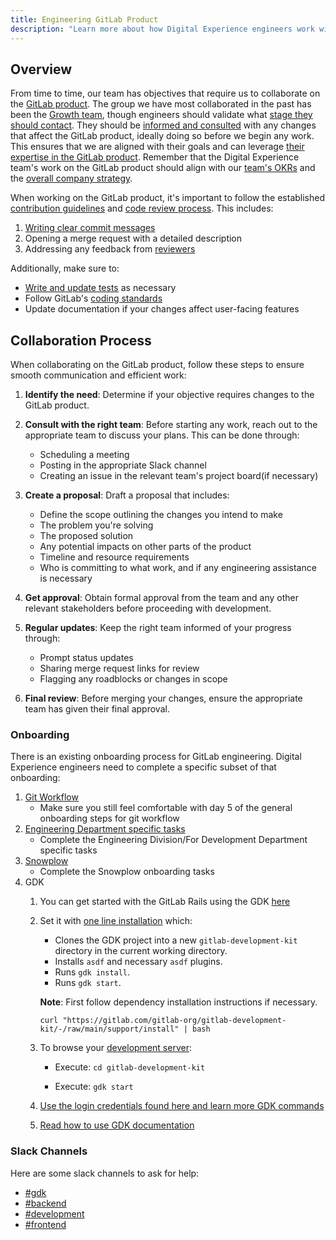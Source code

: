 ```yaml
---
title: Engineering GitLab Product
description: "Learn more about how Digital Experience engineers work with the GitLab Product."
---
```


## Overview

From time to time, our team has objectives that require us to collaborate on the [GitLab product](https://gitlab.com/gitlab-org/gitlab). The group we have most collaborated in the past has been the [Growth team](/handbook/engineering/development/growth/), though engineers should validate what [stage they should contact](/handbook/product/categories/). They should be [informed and consulted](/handbook/people-group/directly-responsible-individuals/#dri-consulted-informed-dci) with any changes that affect the GitLab product, ideally doing so before we begin any work. This ensures that we are aligned with their goals and can leverage [their expertise in the GitLab product](/handbook/values/#reach-across-company-departments). Remember that the Digital Experience team's work on the GitLab product should align with our [team's OKRs](/handbook/company/okrs/) and the [overall company strategy](/handbook/company/strategy/).

When working on the GitLab product, it's important to follow the established [contribution guidelines](https://docs.gitlab.com/ee/development/contributing/) and [code review process](https://docs.gitlab.com/ee/development/code_review.html). This includes:

1. [Writing clear commit messages](https://docs.gitlab.com/ee/development/contributing/merge_request_workflow.html#commit-messages-guidelines)
2. Opening a merge request with a detailed description
3. Addressing any feedback from [reviewers](https://docs.gitlab.com/ee/development/code_review.html#reviewer-roulette)

Additionally, make sure to:

- [Write and update tests](https://docs.gitlab.com/ee/development/code_review.html#quality) as necessary
- Follow GitLab's [coding standards](https://docs.gitlab.com/ee/development/contributing/style_guides/)
- Update documentation if your changes affect user-facing features

## Collaboration Process

When collaborating on the GitLab product, follow these steps to ensure smooth communication and efficient work:

1. **Identify the need**: Determine if your objective requires changes to the GitLab product.

2. **Consult with the right team**: Before starting any work, reach out to the appropriate team to discuss your plans. This can be done through:
   - Scheduling a meeting
   - Posting in the appropriate Slack channel
   - Creating an issue in the relevant team's project board(if necessary)

3. **Create a proposal**: Draft a proposal that includes:
   - Define the scope outlining the changes you intend to make
   - The problem you're solving
   - The proposed solution
   - Any potential impacts on other parts of the product
   - Timeline and resource requirements
   - Who is committing to what work, and if any engineering assistance is necessary

4. **Get approval**: Obtain formal approval from the team and any other relevant stakeholders before proceeding with development.

5. **Regular updates**: Keep the right team informed of your progress through:
   - Prompt status updates
   - Sharing merge request links for review
   - Flagging any roadblocks or changes in scope

6. **Final review**: Before merging your changes, ensure the appropriate team has given their final approval.

### Onboarding

There is an existing onboarding process for GitLab engineering. Digital Experience engineers need to complete a specific subset of that onboarding:

1. [Git Workflow](https://gitlab.com/gitlab-com/people-group/people-operations/employment-templates/-/blob/main/.gitlab/issue_templates/onboarding.md#day-5-git)
   - Make sure you still feel comfortable with day 5 of the general onboarding steps for git workflow
2. [Engineering Department specific tasks](https://gitlab.com/gitlab-com/people-group/people-operations/employment-templates/-/blob/main/.gitlab/issue_templates/onboarding_tasks/department_development.md)
   - Complete the Engineering Division/For Development Department specific tasks
3. [Snowplow](/handbook/engineering/development/analytics/analytics-instrumentation/#snowplow-onboarding-template)
   - Complete the Snowplow onboarding tasks
4. GDK
   1. You can get started with the GitLab Rails using the GDK [here](https://gitlab.com/gitlab-org/gitlab-development-kit)
   2. Set it with [one line installation](https://gitlab.com/gitlab-org/gitlab-development-kit#supported-methods) which:
      - Clones the GDK project into a new `gitlab-development-kit` directory in the current working directory.
      - Installs `asdf` and necessary `asdf` plugins.
      - Runs `gdk install`.
      - Runs `gdk start`.

      **Note**:  First follow dependency installation instructions if necessary.

      `curl "https://gitlab.com/gitlab-org/gitlab-development-kit/-/raw/main/support/install" | bash`
   3. To browse your [development server](https://gitlab.com/gitlab-org/gitlab-development-kit/-/blob/main/doc/howto/browse.md):

      - Execute: `cd gitlab-development-kit`

      - Execute: `gdk start`

   4. [Use the login credentials found here and learn more GDK commands](https://gitlab.com/gitlab-org/gitlab-development-kit/-/blob/main/doc/gdk_commands.md)
   5. [Read how to use GDK documentation](https://gitlab.com/gitlab-org/gitlab-development-kit/-/blob/main/doc/howto/index.md)

### Slack Channels

Here are some slack channels to ask for help:

- [#gdk](https://gitlab.slack.com/archives/C2Z9A056E)
- [#backend](https://gitlab.slack.com/archives/C8HG8D9MY)
- [#development](https://gitlab.slack.com/archives/C02PF508L)
- [#frontend](https://gitlab.slack.com/archives/C0GQHHPGW)
